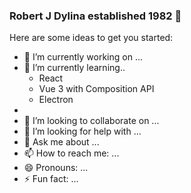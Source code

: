 ### Robert J Dylina established 1982 👋

Here are some ideas to get you started:

- 🔭 I’m currently working on ...
- 🌱 I’m currently learning..
  -   React
  -   Vue 3 with Composition API
  -   Electron
-   
- 👯 I’m looking to collaborate on ...
- 🤔 I’m looking for help with ...
- 💬 Ask me about ...
- 📫 How to reach me: ...
- 😄 Pronouns: ...
- ⚡ Fun fact: ...


